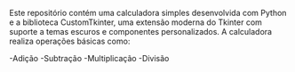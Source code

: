 Este repositório contém uma calculadora simples desenvolvida com Python e a biblioteca CustomTkinter, uma extensão moderna do Tkinter com suporte a temas escuros e componentes personalizados.
A calculadora realiza operações básicas como:

-Adição
-Subtração
-Multiplicação
-Divisão

